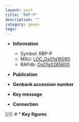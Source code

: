 ```yaml
---
layout: post
title: "RBP-P"
description: ""
category: genes
tags: 
---
```


* **Information**  
    + Symbol: RBP-P  
    + MSU: [LOC_Os01g16090](http://rice.uga.edu/cgi-bin/ORF_infopage.cgi?orf=LOC_Os01g16090)  
    + RAPdb: [Os01g0265800](http://rapdb.dna.affrc.go.jp/viewer/gbrowse_details/irgsp1?name=Os01g0265800)  

* **Publication**  

* **Genbank accession number**  

* **Key message**  

* **Connection**  

[//]: # * **Key figures**  


